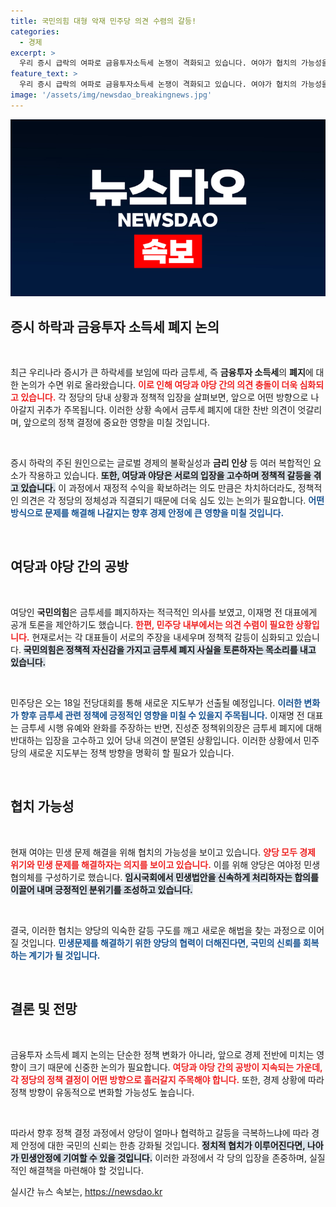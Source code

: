 ```yaml
---
title: 국민의힘 대형 악재 민주당 의견 수렴의 갈등!
categories:
  - 경제
excerpt: >
  우리 증시 급락의 여파로 금융투자소득세 논쟁이 격화되고 있습니다. 여야가 협치의 가능성을 보이는 가운데, 민주당 새 지도부의 결정이 주목됩니다. 금투세 폐지론과 그에 대한 반대 의견이 충돌하는 가운데, 투자자의 미래는 어떻게 될까요?
feature_text: >
  우리 증시 급락의 여파로 금융투자소득세 논쟁이 격화되고 있습니다. 여야가 협치의 가능성을 보이는 가운데, 민주당 새 지도부의 결정이 주목됩니다. 금투세 폐지론과 그에 대한 반대 의견이 충돌하는 가운데, 투자자의 미래는 어떻게 될까요?
image: '/assets/img/newsdao_breakingnews.jpg'
---
```


<p><img src="/assets/img/newsdao_breakingnews.jpg" alt="cryptoinkorea 속보" /></p>

<h2 data-ke-size="size26">증시 하락과 금융투자 소득세 폐지 논의</h2>

<p data-ke-size="size16">&nbsp;</p>

<p>최근 우리나라 증시가 큰 하락세를 보임에 따라 금투세, 즉 <strong>금융투자 소득세</strong>의 <strong>폐지</strong>에 대한 논의가 수면 위로 올라왔습니다. <b><span style="color: #ee2323;">이로 인해 여당과 야당 간의 의견 충돌이 더욱 심화되고 있습니다.</span></b> 각 정당의 당내 상황과 정책적 입장을 살펴보면, 앞으로 어떤 방향으로 나아갈지 귀추가 주목됩니다. 이러한 상황 속에서 금투세 폐지에 대한 찬반 의견이 엇갈리며, 앞으로의 정책 결정에 중요한 영향을 미칠 것입니다.</p>

<p data-ke-size="size16">&nbsp;</p>

<p>증시 하락의 주된 원인으로는 글로벌 경제의 불확실성과 <strong>금리 인상</strong> 등 여러 복합적인 요소가 작용하고 있습니다. <b><span style="background-color: #21538527;">또한, 여당과 야당은 서로의 입장을 고수하며 정책적 갈등을 겪고 있습니다.</span></b> 이 과정에서 재정적 수익을 확보하려는 의도 만큼은 차치하더라도, 정책적인 의견은 각 정당의 정체성과 직결되기 때문에 더욱 심도 있는 논의가 필요합니다. <b><span style="color: #1a5490;">어떤 방식으로 문제를 해결해 나갈지는 향후 경제 안정에 큰 영향을 미칠 것입니다.</span></b></p>

<p data-ke-size="size16">&nbsp;</p>

<h2 data-ke-size="size26">여당과 야당 간의 공방</h2>

<p data-ke-size="size16">&nbsp;</p>

<p>여당인 <strong>국민의힘</strong>은 금투세를 폐지하자는 적극적인 의사를 보였고, 이재명 전 대표에게 공개 토론을 제안하기도 했습니다. <b><span style="color: #ee2323;">한편, 민주당 내부에서는 의견 수렴이 필요한 상황입니다.</span></b> 현재로서는 각 대표들이 서로의 주장을 내세우며 정책적 갈등이 심화되고 있습니다. <b><span style="background-color: #21538527;">국민의힘은 정책적 자신감을 가지고 금투세 폐지 사실을 토론하자는 목소리를 내고 있습니다.</span></b></p>

<p data-ke-size="size16">&nbsp;</p>

<p>민주당은 오는 18일 전당대회를 통해 새로운 지도부가 선출될 예정입니다. <b><span style="color: #1a5490;">이러한 변화가 향후 금투세 관련 정책에 긍정적인 영향을 미칠 수 있을지 주목됩니다.</span></b> 이재명 전 대표는 금투세 시행 유예와 완화를 주장하는 반면, 진성준 정책위의장은 금투세 폐지에 대해 반대하는 입장을 고수하고 있어 당내 의견이 분열된 상황입니다. 이러한 상황에서 민주당의 새로운 지도부는 정책 방향을 명확히 할 필요가 있습니다.</p>

<p data-ke-size="size16">&nbsp;</p>

<h2 data-ke-size="size26">협치 가능성</h2>

<p data-ke-size="size16">&nbsp;</p>

<p>현재 여야는 민생 문제 해결을 위해 협치의 가능성을 보이고 있습니다. <b><span style="color: #ee2323;">양당 모두 경제 위기와 민생 문제를 해결하자는 의지를 보이고 있습니다.</span></b> 이를 위해 양당은 여야정 민생협의체를 구성하기로 했습니다. <b><span style="background-color: #21538527;">임시국회에서 민생법안을 신속하게 처리하자는 합의를 이끌어 내며 긍정적인 분위기를 조성하고 있습니다.</span></b></p>

<p data-ke-size="size16">&nbsp;</p>

<p>결국, 이러한 협치는 양당의 익숙한 갈등 구도를 깨고 새로운 해법을 찾는 과정으로 이어질 것입니다. <b><span style="color: #1a5490;">민생문제를 해결하기 위한 양당의 협력이 더해진다면, 국민의 신뢰를 회복하는 계기가 될 것입니다.</span></b></p>

<p data-ke-size="size16">&nbsp;</p>

<h2 data-ke-size="size26">결론 및 전망</h2>

<p data-ke-size="size16">&nbsp;</p>

<p>금융투자 소득세 폐지 논의는 단순한 정책 변화가 아니라, 앞으로 경제 전반에 미치는 영향이 크기 때문에 신중한 논의가 필요합니다. <b><span style="color: #ee2323;">여당과 야당 간의 공방이 지속되는 가운데, 각 정당의 정책 결정이 어떤 방향으로 흘러갈지 주목해야 합니다.</span></b> 또한, 경제 상황에 따라 정책 방향이 유동적으로 변화할 가능성도 높습니다.</p>

<p data-ke-size="size16">&nbsp;</p>

<p>따라서 향후 정책 결정 과정에서 양당이 얼마나 협력하고 갈등을 극복하느냐에 따라 경제 안정에 대한 국민의 신뢰는 한층 강화될 것입니다. <b><span style="background-color: #21538527;">정치적 협치가 이루어진다면, 나아가 민생안정에 기여할 수 있을 것입니다.</span></b> 이러한 과정에서 각 당의 입장을 존중하며, 실질적인 해결책을 마련해야 할 것입니다.</p>
실시간 뉴스 속보는, <a href="https://newsdao.kr" rel="dofollow">https://newsdao.kr</a>


